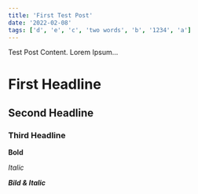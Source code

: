 ```yaml
---
title: 'First Test Post'
date: '2022-02-08'
tags: ['d', 'e', 'c', 'two words', 'b', '1234', 'a']
---
```


Test Post Content.
Lorem Ipsum...

# First Headline

## Second Headline

### Third Headline

**Bold**

_Italic_

**_Bild & Italic_**
